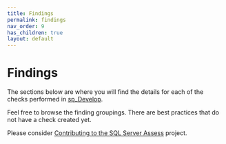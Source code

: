 ```yaml
---
title: Findings
permalink: findings
nav_order: 9
has_children: true
layout: default
---
```


# Findings

The sections below are where you will find the details for each of the checks performed in [sp_Develop](https://raw.githubusercontent.com/EmergentSoftware/SQL-Server-Development-Assessment/master/sp_Develop.sql). 

Feel free to browse the finding groupings. There are best practices that do not have a check created yet.

Please consider [Contributing to the SQL Server Assess](https://github.com/EmergentSoftware/SQL-Server-Development-Assessment/blob/master/CONTRIBUTING.md) project.